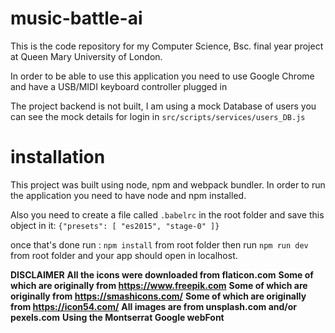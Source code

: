 # music-battle-ai
This is the code repository for my Computer Science, Bsc. final year project at Queen Mary University of London.

In order to be able to use this application you need to use Google Chrome and have a USB/MIDI keyboard controller plugged in

The project backend is not built, I am using a mock Database of users you can see the mock details for login in `src/scripts/services/users_DB.js`

# installation
This project was built using node, npm and webpack bundler.
In order to run the application you need to have node and npm installed.

Also you need to create a file called `.babelrc` in the root folder and save this object in it:
`{"presets": [ "es2015", "stage-0" ]}`

once that's done run : `npm install` from root folder
then run `npm run dev` from root folder
and your app should open in localhost.

**DISCLAIMER**
**All the icons were downloaded from flaticon.com**
**Some of which are originally from https://www.freepik.com**
**Some of which are originally from https://smashicons.com/**
**Some of which are originally from https://icon54.com/**
**All images are from unsplash.com and/or pexels.com**
**Using the Montserrat Google webFont**
